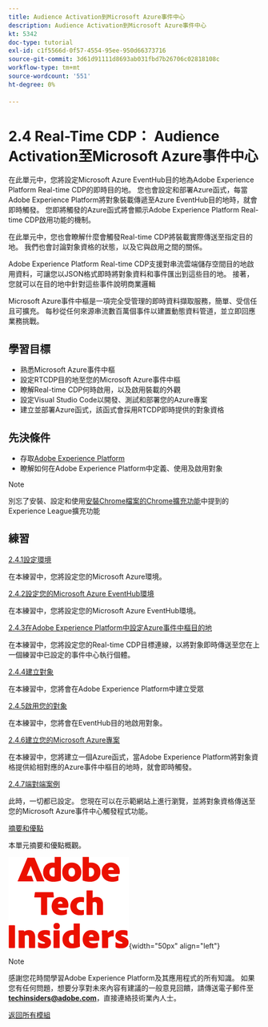 ```yaml
---
title: Audience Activation到Microsoft Azure事件中心
description: Audience Activation到Microsoft Azure事件中心
kt: 5342
doc-type: tutorial
exl-id: c1f5566d-0f57-4554-95ee-950d66373716
source-git-commit: 3d61d91111d8693ab031fbd7b26706c02818108c
workflow-type: tm+mt
source-wordcount: '551'
ht-degree: 0%

---
```


# 2.4 Real-Time CDP： Audience Activation至Microsoft Azure事件中心

在此單元中，您將設定Microsoft Azure EventHub目的地為Adobe Experience Platform Real-time CDP的即時目的地。 您也會設定和部署Azure函式，每當Adobe Experience Platform將對象裝載傳遞至Azure EventHub目的地時，就會即時觸發。 您即將觸發的Azure函式將會顯示Adobe Experience Platform Real-time CDP啟用功能的機制。

在此單元中，您也會瞭解什麼會觸發Real-time CDP將裝載實際傳送至指定目的地。 我們也會討論對象資格的狀態，以及它與啟用之間的關係。

Adobe Experience Platform Real-time CDP支援對串流雲端儲存空間目的地啟用資料，可讓您以JSON格式即時將對象資料和事件匯出到這些目的地。 接著，您就可以在目的地中針對這些事件說明商業邏輯

Microsoft Azure事件中樞是一項完全受管理的即時資料擷取服務，簡單、受信任且可擴充。 每秒從任何來源串流數百萬個事件以建置動態資料管道，並立即回應業務挑戰。

## 學習目標

- 熟悉Microsoft Azure事件中樞
- 設定RTCDP目的地至您的Microsoft Azure事件中樞
- 瞭解Real-time CDP何時啟用，以及啟用裝載的外觀
- 設定Visual Studio Code以開發、測試和部署您的Azure專案
- 建立並部署Azure函式，該函式會採用RTCDP即時提供的對象資格

## 先決條件

- 存取[Adobe Experience Platform](https://experience.adobe.com/platform)
- 瞭解如何在Adobe Experience Platform中定義、使用及啟用對象

>[!NOTE]
>
>別忘了安裝、設定和使用[安裝Chrome檔案的Chrome擴充功能](../../../getting-started/gettingstarted/ex1.md)中提到的Experience League擴充功能

## 練習

[2.4.1設定環境](./ex1.md)

在本練習中，您將設定您的Microsoft Azure環境。

[2.4.2設定您的Microsoft Azure EventHub環境](./ex2.md)

在本練習中，您將設定您的Microsoft Azure EventHub環境。

[2.4.3在Adobe Experience Platform中設定Azure事件中樞目的地](./ex3.md)

在本練習中，您將設定您的Real-time CDP目標連線，以將對象即時傳送至您在上一個練習中已設定的事件中心執行個體。

[2.4.4建立對象](./ex4.md)

在本練習中，您將會在Adobe Experience Platform中建立受眾

[2.4.5啟用您的對象](./ex5.md)

在本練習中，您將會在EventHub目的地啟用對象。

[2.4.6建立您的Microsoft Azure專案](./ex6.md)

在本練習中，您將建立一個Azure函式，當Adobe Experience Platform將對象資格提供給相對應的Azure事件中樞目的地時，就會即時觸發。

[2.4.7端對端案例](./ex7.md)

此時，一切都已設定。 您現在可以在示範網站上進行瀏覽，並將對象資格傳送至您的Microsoft Azure事件中心觸發程式功能。

[摘要和優點](./summary.md)

本單元摘要和優點概觀。

![技術內部人士](./../../../../assets/images/techinsiders.png){width="50px" align="left"}

>[!NOTE]
>
>感謝您花時間學習Adobe Experience Platform及其應用程式的所有知識。 如果您有任何問題，想要分享對未來內容有建議的一般意見回饋，請傳送電子郵件至&#x200B;**techinsiders@adobe.com**，直接連絡技術業內人士。

[返回所有模組](./../../../../overview.md)
